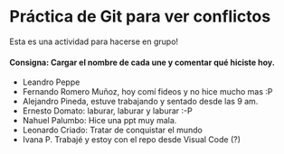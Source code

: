 # Práctica de Git para ver conflictos 

Esta es una actividad para hacerse en grupo! 

#### Consigna: Cargar el nombre de cada une y comentar qué hiciste hoy.

- Leandro Peppe
- Fernando Romero Muñoz, hoy comí fideos y no hice mucho mas :P
- Alejandro Pineda, estuve trabajando y sentado desde las 9 am.
- Ernesto Domato: laburar, laburar y laburar :-P
- Nahuel Palumbo: Hice una ppt muy mala.
- Leonardo Criado: Tratar de conquistar el mundo 
- Ivana P. Trabajé y estoy con el repo desde Visual Code (?)
